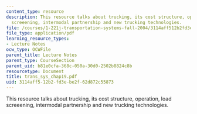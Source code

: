 ```yaml
---
content_type: resource
description: This resource talks about trucking, its cost structure, operation, load
  screeening, intermodal partnership and new trucking technologies.
file: /courses/1-221j-transportation-systems-fall-2004/3114aff512b2fd3ebe2f62d872c55873_trans_sys_chap19.pdf
file_type: application/pdf
learning_resource_types:
- Lecture Notes
ocw_type: OCWFile
parent_title: Lecture Notes
parent_type: CourseSection
parent_uid: b81e0cfa-368c-050a-30d0-2502b8824c8b
resourcetype: Document
title: trans_sys_chap19.pdf
uid: 3114aff5-12b2-fd3e-be2f-62d872c55873
---
```

This resource talks about trucking, its cost structure, operation, load screeening, intermodal partnership and new trucking technologies.

